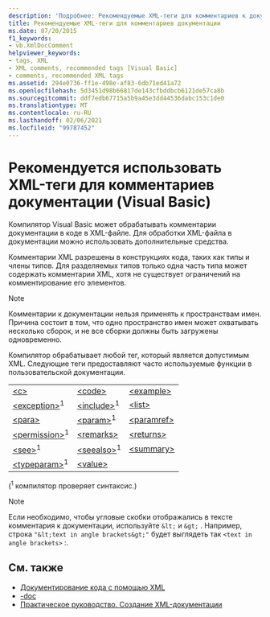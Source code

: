 ```yaml
---
description: 'Подробнее: Рекомендуемые XML-теги для комментариев к документации (Visual Basic)'
title: Рекомендуемые XML-теги для комментариев документации
ms.date: 07/20/2015
f1_keywords:
- vb.XmlDocComment
helpviewer_keywords:
- tags, XML
- XML comments, recommended tags [Visual Basic]
- comments, recommended XML tags
ms.assetid: 294e0736-ff1e-498e-af83-6db71ed41a72
ms.openlocfilehash: 5d3451d98b66817de143cfbddbcb6121de57ca8b
ms.sourcegitcommit: ddf7edb67715a5b9a45e3dd44536dabc153c1de0
ms.translationtype: MT
ms.contentlocale: ru-RU
ms.lasthandoff: 02/06/2021
ms.locfileid: "99787452"
---
```

# <a name="recommended-xml-tags-for-documentation-comments-visual-basic"></a>Рекомендуется использовать XML-теги для комментариев документации (Visual Basic)

Компилятор Visual Basic может обрабатывать комментарии документации в коде в XML-файле. Для обработки XML-файла в документации можно использовать дополнительные средства.  
  
 Комментарии XML разрешены в конструкциях кода, таких как типы и члены типов. Для разделяемых типов только одна часть типа может содержать комментарии XML, хотя не существует ограничений на комментирование его элементов.  
  
> [!NOTE]
> Комментарии к документации нельзя применять к пространствам имен. Причина состоит в том, что одно пространство имен может охватывать несколько сборок, и не все сборки должны быть загружены одновременно.  
  
 Компилятор обрабатывает любой тег, который является допустимым XML. Следующие теги предоставляют часто используемые функции в пользовательской документации.  
  
||||  
|---|---|---|  
|[\<c>](c.md)|[\<code>](code.md)|[\<example>](example.md)|  
|[\<exception>](exception.md)<sup>1</sup>|[\<include>](include.md)<sup>1</sup>|[\<list>](list.md)|  
|[\<para>](para.md)|[\<param>](param.md)<sup>1</sup>|[\<paramref>](paramref.md)|  
|[\<permission>](permission.md)<sup>1</sup>|[\<remarks>](remarks.md)|[\<returns>](returns.md)|  
|[\<see>](see.md)<sup>1</sup>|[\<seealso>](seealso.md)<sup>1</sup>|[\<summary>](summary.md)|  
|[\<typeparam>](typeparam.md)<sup>1</sup>|[\<value>](value.md)||  
  
 (<sup>1</sup> компилятор проверяет синтаксис.)  
  
> [!NOTE]
> Если необходимо, чтобы угловые скобки отображались в тексте комментария к документации, используйте `&lt;` и `&gt;` . Например, строка `"&lt;text in angle brackets&gt;"` будет выглядеть так `<text in angle brackets>` :.  
  
## <a name="see-also"></a>См. также

- [Документирование кода с помощью XML](../../programming-guide/program-structure/documenting-your-code-with-xml.md)
- [-doc](../../reference/command-line-compiler/doc.md)
- [Практическое руководство. Создание XML-документации](../../programming-guide/program-structure/how-to-create-xml-documentation.md)
